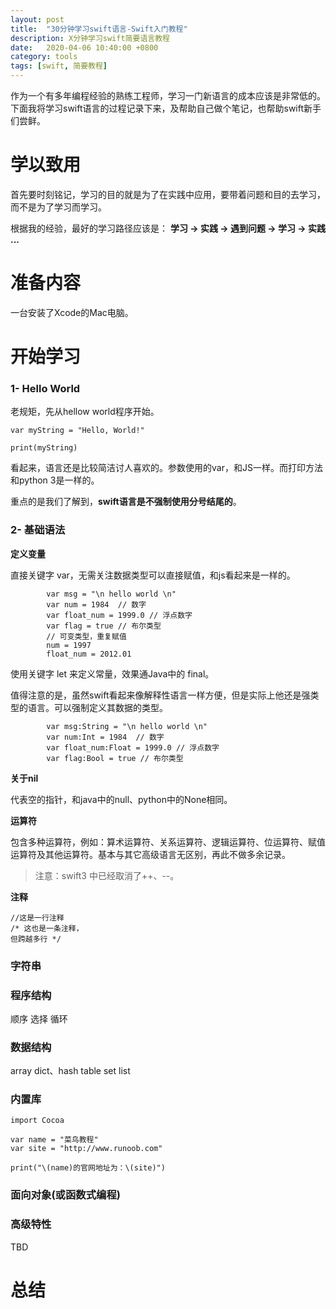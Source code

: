 ```yaml
---
layout: post
title:  "30分钟学习swift语言-Swift入门教程"
description: X分钟学习swift简要语言教程
date:   2020-04-06 10:40:00 +0800
category: tools
tags: [swift, 简要教程]
---
```


作为一个有多年编程经验的熟练工程师，学习一门新语言的成本应该是非常低的。下面我将学习swift语言的过程记录下来，及帮助自己做个笔记，也帮助swift新手们尝鲜。


# 学以致用

首先要时刻铭记，学习的目的就是为了在实践中应用，要带着问题和目的去学习，而不是为了学习而学习。

根据我的经验，最好的学习路径应该是：
**学习 -> 实践 -> 遇到问题 -> 学习 -> 实践 ...**


# 准备内容

一台安装了Xcode的Mac电脑。


# 开始学习

### 1- Hello World

老规矩，先从hellow world程序开始。

```
var myString = "Hello, World!"
 
print(myString)
```

看起来，语言还是比较简洁讨人喜欢的。参数使用的var，和JS一样。而打印方法和python 3是一样的。

重点的是我们了解到，**swift语言是不强制使用分号结尾的**。

### 2- 基础语法

**定义变量**

直接关键字 var，无需关注数据类型可以直接赋值，和js看起来是一样的。

```
        var msg = "\n hello world \n"
        var num = 1984  // 数字
        var float_num = 1999.0 // 浮点数字
        var flag = true // 布尔类型
        // 可变类型，重复赋值
        num = 1997
        float_num = 2012.01
```

使用关键字 let 来定义常量，效果通Java中的 final。

值得注意的是，虽然swift看起来像解释性语言一样方便，但是实际上他还是强类型的语言。可以强制定义其数据的类型。
```
        var msg:String = "\n hello world \n"
        var num:Int = 1984  // 数字
        var float_num:Float = 1999.0 // 浮点数字
        var flag:Bool = true // 布尔类型
```


**关于nil**

代表空的指针，和java中的null、python中的None相同。


**运算符**

包含多种运算符，例如：算术运算符、关系运算符、逻辑运算符、位运算符、赋值运算符及其他运算符。基本与其它高级语言无区别，再此不做多余记录。


> 注意：swift3 中已经取消了++、--。


**注释**

```
//这是一行注释
/* 这也是一条注释，
但跨越多行 */
```


### 字符串



### 程序结构
顺序
选择
循环

### 数据结构
array
dict、hash table
set
list

### 内置库



```
import Cocoa

var name = "菜鸟教程"
var site = "http://www.runoob.com"

print("\(name)的官网地址为：\(site)")
```


### 面向对象(或函数式编程)


### 高级特性
TBD

# 总结












